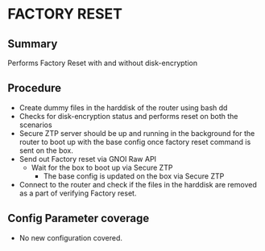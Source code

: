 # FACTORY RESET 

## Summary
Performs Factory Reset with and without disk-encryption 

## Procedure
*   Create dummy files in the harddisk of the router using bash dd
*   Checks for disk-encryption status and performs reset on both the scenarios
* Secure ZTP server should be up and running in the background for the router to boot up with the base config once factory reset command is sent on the box.
*   Send out Factory reset via GNOI Raw API 
    *  Wait for the box to boot up via Secure ZTP  
        *   The base config is updated on the box via Secure ZTP  
*   Connect to the router and check if the files in the harddisk are removed as a part of verifying Factory reset. 

## Config Parameter coverage

*   No new configuration covered.

